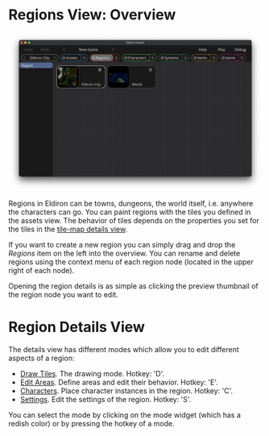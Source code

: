 # Regions View: Overview

![Regions Overview](images/regions_overview.png)

Regions in Eldiron can be towns, dungeons, the world itself, i.e. anywhere the characters can go. You can paint regions with the tiles you defined in the assets view. The behavior of tiles depends on the properties you set for the tiles in the [tile-map details view](./assets.md).

If you want to create a new region you can simply drag and drop the *Regions* item on the left into the overview. You can rename and delete regions using the context menu of each region node (located in the upper right of each node).

Opening the region details is as simple as clicking the preview thumbnail of the region node you want to edit.

# Region Details View

The details view has different modes which allow you to edit different aspects of a region:

- [Draw Tiles](./regions_drawing_tiles.md). The drawing mode. Hotkey: 'D'.
- [Edit Areas](./regions_edit_areas.md). Define areas and edit their behavior. Hotkey: 'E'.
- [Characters](./regions_characters.md). Place character instances in the region. Hotkey: 'C'.
- [Settings](./regions_settings.md). Edit the settings of the region. Hotkey: 'S'.

You can select the mode by clicking on the mode widget (which has a redish color) or by pressing the hotkey of a mode.
